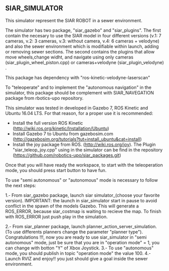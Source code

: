 ## SIAR_SIMULATOR

This simulator represent the SIAR ROBOT in a sewer environment.

The simulator has two package, "siar_gazebo" and "siar_plugins". The first contain the necesary to use the SIAR model in four different versions (v.1: 7 cameras, v.2: 3 cameras, v.3: without camera, v.4: 6 cameras + velodyne) and also the sewer environment which is modifiable within launch, adding or removing sewer sections. The second contains the plugins that allow  move wheels,change widht, and navigate using only cameras (siar_plugin_wheel_piston.cpp) or cameras+velodyne (siar_plugin_velodyne) .

This package has dependency with "ros-kinetic-velodyne-laserscan"

To "teleoperate" and to implement the "autonomous navigation" in the simulator, this package should be complement with SIAR_NAVEGATION package from rbotics-upo repository.

This simulator was tested in developed in Gazebo 7, ROS Kinetic and Ubuntu 16.04 LTS. For that reason, for a proper use it is recommended:
  - Install the full version ROS Kinetic (http://wiki.ros.org/kinetic/Installation/Ubuntu)
  - Install Gazebo 7 to Ubuntu from gazebosim.com (http://gazebosim.org/tutorials?tut=install_ubuntu&cat=install)
  - Install the joy package from ROS. (http://wiki.ros.org/joy). The Plugin "siar_teleop_joy.cpp" using in the simulator can be find in the repository (https://github.com/robotics-upo/siar_packages.git)

Once that you will have ready the workspace, to start with the teleoperation mode, you should press start button to have fun. 

To use "semi autonomous" or "autonomous" mode is necessary to follow the next steps:

1.- From siar_gazebo package, launch siar simulator_(choose your favorite version). 
    IMPORTANT: the launch in siar_simulator start in pause to avoid conflict in the spawn of the models Gazebo. This will generate a ROS_ERROR, because siar_costmap is waiting to recieve the map. To finish with ROS_ERROR just push play in the simulation.
    
2.- From siar_planner package,  launch planner_action_server_simulation. (To use differents planners change the parameter "planner type"). Congratulations !!!, now you are ready to use siar_simulator in "semi autonomous" mode, just be sure that you are in "operation mode" = 1, you can change with botton "Y" of Xbox Joystick.
3.- To use "autonomous" mode, you should publish  in topic "operation mode" the value 100.
4.- Launch RVIZ and enjoy!! you just should give a goal inside the sewer environment.


